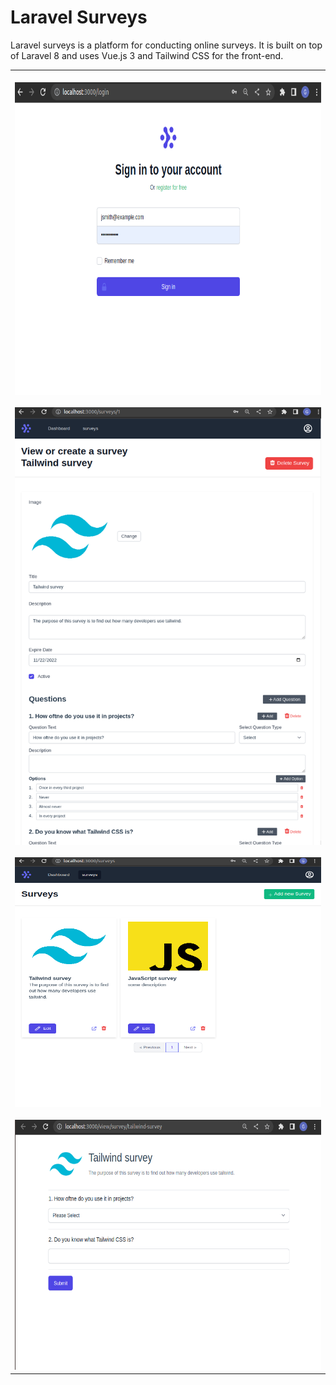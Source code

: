 # Laravel Surveys

Laravel surveys is a platform for conducting online surveys. It is built on top of Laravel 8 and uses Vue.js 3 and Tailwind CSS for the front-end.

<table align="center"><tr><td align="center" width="9999">
<a align="center">
<br>
<img src="vue/public/images/pic_1.png" width="600" height="500">
<br><br>
<img src="vue/public/images/pic_2.png" width="600" height="700">
<br><br>
<img src="vue/public/images/pic_3.png" width="600" height="400">
<br><br>
<img src="vue/public/images/pic_4.png" width="600" height="400">
</a>
</td></tr></table>

